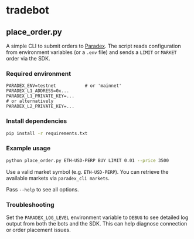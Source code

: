 # tradebot

## place_order.py

A simple CLI to submit orders to [Paradex](https://docs.paradex.trade/). The script reads configuration from environment variables (or a `.env` file) and sends a `LIMIT` or `MARKET` order via the SDK.

### Required environment

```
PARADEX_ENV=testnet           # or 'mainnet'
PARADEX_L1_ADDRESS=0x...
PARADEX_L1_PRIVATE_KEY=...
# or alternatively
PARADEX_L2_PRIVATE_KEY=...
```

### Install dependencies

```bash
pip install -r requirements.txt
```

### Example usage

```bash
python place_order.py ETH-USD-PERP BUY LIMIT 0.01 --price 3500
```

Use a valid market symbol (e.g. `ETH-USD-PERP`). You can retrieve the
available markets via `paradex_cli markets`.

Pass `--help` to see all options.

### Troubleshooting

Set the `PARADEX_LOG_LEVEL` environment variable to `DEBUG` to see detailed
log output from both the bots and the SDK. This can help diagnose connection
or order placement issues.
